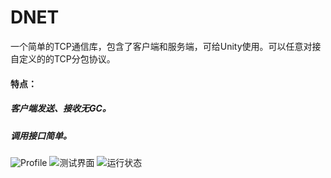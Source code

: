 # DNET
一个简单的TCP通信库，包含了客户端和服务端，可给Unity使用。可以任意对接自定义的的TCP分包协议。

#### 特点：
##### 客户端发送、接收无GC。
##### 调用接口简单。
<img src="http://mr.xuexuesoft.com:8010/wiki/DNET/QQ2018050900155.jpg" alt="Profile"> 
<img src="http://mr.xuexuesoft.com:8010/wiki/DNET/QQ2018050900171.jpg" alt="测试界面"> 
<img src="http://mr.xuexuesoft.com:8010/wiki/DNET/QQ2018050900314.jpg" alt="运行状态"> 
 
